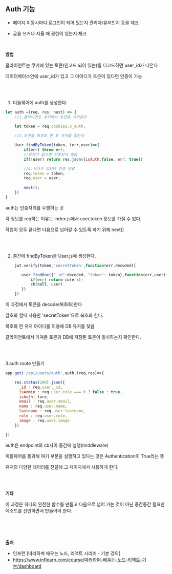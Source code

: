 ## Auth 기능

* 페이지 이동시마다 로그인이 되어 있는지 관리자/유저인지 등을 체크

* 글을 쓰거나 지울 때 권한이 있는지 체크

<br>

__방법__

클라이언트는 쿠키에 있는 토큰(인코드 되어 있는)를 디코드하면 user_id가 나온다

데이터베이스안에 user_id가 있고 그 아이디가 토큰이 있다면 인증이 가능

<br>
<br>

1. 미들웨어에 auth를 생성한다.

```js
let auth =(req, res, next) => {
    //1.클라이언트 쿠키에서 토큰을 가져온다
    
    let token = req.cookies.x_auth;

    //2.토큰을 복호화 한 후 유저를 찾는다

    User.findByToken(token, (err,user)=>{
        if(err) throw err;
        //유저가 없으면 인증되지 않음
        if(!user) return res.json({isAuth:false, err: true})

        //4.유저가 있으면 인증 완료
        req.token = token;
        req.user = user;
        
        next();
    })
}

```
auth는 인증처리를 수행하는 곳

각 정보를 req하는 이유는 index.js에서 user,token 정보를 가질 수 있다.

작업이 모두 끝나면 다음으로 넘어갈 수 있도록 하기 위해 next()

<br>
<br>

2. 중간에 findByToken을 User.js에 생성한다.
```js
    jwt.verify(token,'secretToken',function(err,decoded){

       user.findOne({"_id":decoded, "token": token},function(err,user){
           if(err) return cb(err);
           cb(null, user)
       })
    })
```
이 과정에서 토큰을 decode(복화화)한다

암호화 할때 사용한 'secretToken'으로 복호화 한다.

복호화 한 유저 아이디를 이용해 DB 유저를 찾음

클라이언트에서 가져온 토큰과 DB에 저장된 토큰이 일치하는지 확인한다.

<br>
<br>

3.auth route 만들기

```js
app.get('/api/users/auth',auth,(req,res)=>{

    res.status(200).json({
      _id : req.user._id,
      isAdmin : req.user.role === 0 ? false : true,
      isAuth: ture,
      email : req.user.email,
      name : req.user.name,
      lastname : req.user.lastname,
      role : req.user.role,
      image : req.user.image
    })

})
```
auth은 endpoint와 cb사이 중간에 실행(middleware)

미들웨어를 통과해 여기 부분을 실행하고 있다는 것은 Authentication이 True라는 뜻

유저의 다양한 데이터를 전달해 그 페이지에서 사용하게 한다.


<br>
<br>

__기타__

이 과정은 하나의 완전한 함수를 만들고 다음으로 넘어 가는 것이 아닌 중간중간 필요한 메소드를 선언하면서 만들어야 한다.

<br>
<br>
<br>

__출처__

* 인프런 [따라하며 배우는 노드, 리액트 시리즈 - 기본 강의]
* https://www.inflearn.com/course/따라하며-배우는-노드-리액트-기본/dashboard



